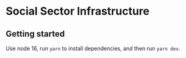 # Social Sector Infrastructure

## Getting started

Use node 16, run `yarn` to install dependencies, and then run `yarn dev`.
